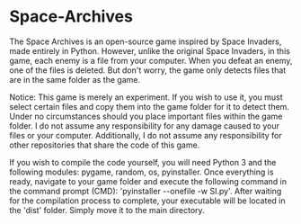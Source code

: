 # Space-Archives
The Space Archives is an open-source game inspired by Space Invaders, made entirely in Python. However, unlike the original Space Invaders, in this game, each enemy is a file from your computer. When you defeat an enemy, one of the files is deleted. But don't worry, the game only detects files that are in the same folder as the game.

Notice: This game is merely an experiment. If you wish to use it, you must select certain files and copy them into the game folder for it to detect them. Under no circumstances should you place important files within the game folder. I do not assume any responsibility for any damage caused to your files or your computer. Additionally, I do not assume any responsibility for other repositories that share the code of this game.



If you wish to compile the code yourself, you will need Python 3 and the following modules: pygame, random, os, pyinstaller. Once everything is ready, navigate to your game folder and execute the following command in the command prompt (CMD): 'pyinstaller --onefile -w SI.py'. After waiting for the compilation process to complete, your executable will be located in the 'dist' folder. Simply move it to the main directory.
